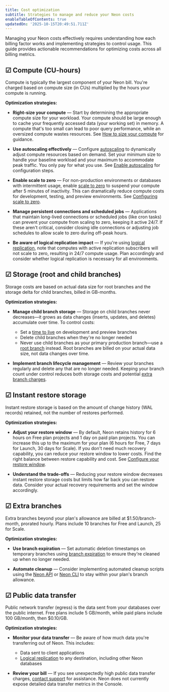 ```yaml
---
title: Cost optimization
subtitle: Strategies to manage and reduce your Neon costs
enableTableOfContents: true
updatedOn: '2025-10-15T20:49:51.711Z'
---
```


Managing your Neon costs effectively requires understanding how each billing factor works and implementing strategies to control usage. This guide provides actionable recommendations for optimizing costs across all billing metrics.

## ☑ Compute (CU-hours)

Compute is typically the largest component of your Neon bill. You're charged based on compute size (in CUs) multiplied by the hours your compute is running.

**Optimization strategies:**

- **Right-size your compute** — Start by determining the appropriate compute size for your workload. Your compute should be large enough to cache your frequently accessed data (your working set) in memory. A compute that's too small can lead to poor query performance, while an oversized compute wastes resources. See [How to size your compute](/docs/manage/computes#how-to-size-your-compute) for guidance.

- **Use autoscaling effectively** — Configure [autoscaling](/docs/introduction/autoscaling) to dynamically adjust compute resources based on demand. Set your minimum size to handle your baseline workload and your maximum to accommodate peak traffic. You only pay for what you use. See [Enable autoscaling](/docs/guides/autoscaling-guide) for configuration steps.

- **Enable scale to zero** — For non-production environments or databases with intermittent usage, enable [scale to zero](/docs/introduction/scale-to-zero) to suspend your compute after 5 minutes of inactivity. This can dramatically reduce compute costs for development, testing, and preview environments. See [Configuring scale to zero](/docs/guides/scale-to-zero-guide).

- **Manage persistent connections and scheduled jobs** — Applications that maintain long-lived connections or scheduled jobs (like cron tasks) can prevent your compute from scaling to zero, keeping it active 24/7. If these aren't critical, consider closing idle connections or adjusting job schedules to allow scale to zero during off-peak hours.

- **Be aware of logical replication impact** — If you're using [logical replication](/docs/guides/logical-replication-neon), note that computes with active replication subscribers will not scale to zero, resulting in 24/7 compute usage. Plan accordingly and consider whether logical replication is necessary for all environments.

## ☑ Storage (root and child branches)

Storage costs are based on actual data size for root branches and the storage delta for child branches, billed in GB-months.

**Optimization strategies:**

- **Manage child branch storage** — Storage on child branches never decreases—it grows as data changes (inserts, updates, and deletes) accumulate over time. To control costs:
  - Set a [time to live](/docs/guides/branch-expiration) on development and preview branches
  - Delete child branches when they're no longer needed
  - Never use child branches as your primary production branch—use a [root branch](/docs/manage/branches#root-branch) instead. Root branches are billed on your actual data size, not data changes over time.

- **Implement branch lifecycle management** — Review your branches regularly and delete any that are no longer needed. Keeping your branch count under control reduces both storage costs and potential [extra branch charges](/docs/introduction/plans#extra-branches).

## ☑ Instant restore storage

Instant restore storage is based on the amount of change history (WAL records) retained, not the number of restores performed.

**Optimization strategies:**

- **Adjust your restore window** — By default, Neon retains history for 6 hours on Free plan projects and 1 day on paid plan projects. You can increase this up to the maximum for your plan (6 hours for Free, 7 days for Launch, 30 days for Scale). If you don't need much recovery capability, you can reduce your restore window to lower costs. Find the right balance between restore capability and cost. See [Configure your restore window](/docs/manage/projects#configure-your-restore-window).

- **Understand the trade-offs** — Reducing your restore window decreases instant restore storage costs but limits how far back you can restore data. Consider your actual recovery requirements and set the window accordingly.

## ☑ Extra branches

Extra branches beyond your plan's allowance are billed at $1.50/branch-month, prorated hourly. Plans include 10 branches for Free and Launch, 25 for Scale.

**Optimization strategies:**

- **Use branch expiration** — Set automatic deletion timestamps on temporary branches using [branch expiration](/docs/guides/branch-expiration) to ensure they're cleaned up when no longer needed.

- **Automate cleanup** — Consider implementing automated cleanup scripts using the [Neon API](/docs/manage/branches#branching-with-the-neon-api) or [Neon CLI](/docs/guides/branching-neon-cli) to stay within your plan's branch allowance.

## ☑ Public data transfer

Public network transfer (egress) is the data sent from your databases over the public internet. Free plans include 5 GB/month, while paid plans include 100 GB/month, then $0.10/GB.

**Optimization strategies:**

- **Monitor your data transfer** — Be aware of how much data you're transferring out of Neon. This includes:
  - Data sent to client applications
  - [Logical replication](/docs/reference/glossary#logical-replication) to any destination, including other Neon databases

- **Review your bill** — If you see unexpectedly high public data transfer charges, [contact support](/docs/introduction/support) for assistance. Neon does not currently expose detailed data transfer metrics in the Console.

